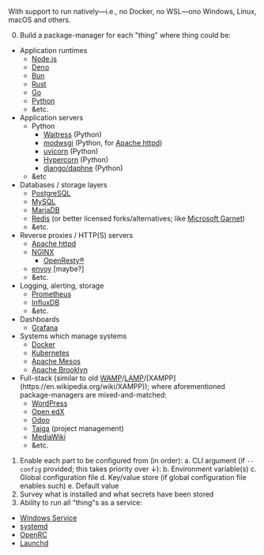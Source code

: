 With support to run natively—i.e., no Docker, no WSL—ono Windows, Linux, macOS and others.

0. Build a package-manager for each "thing" where thing could be:
  - Application runtimes
    - [Node.js](https://nodejs.org)
    - [Deno](https://deno.com)
    - [Bun](https://bun.sh)
    - [Rust](https://rust-lang.org)
    - [Go](https://go.dev)
    - [Python](https://python.org)
    - &etc.
  - Application servers
    - Python
      - [Waitress](https://docs.pylonsproject.org/projects/waitress) (Python)
      - [modwsgi](https://modwsgi.readthedocs.io) (Python, for [Apache httpd](https://httpd.apache.org))
      - [uvicorn](https://www.uvicorn.org) (Python)
      - [Hypercorn](https://pgjones.gitlab.io/hypercorn) (Python)
      - [django/daphne](https://github.com/django/daphne) (Python)
    - &etc
  - Databases / storage layers
    - [PostgreSQL](https://postgresql.org)
    - [MySQL](https://www.mysql.com)
    - [MariaDB](https://mariadb.org)
    - [Redis](https://redis.io) (or better licensed forks/alternatives; like [Microsoft Garnet](https://github.com/microsoft/garnet))
    - &etc.
  - Reverse proxies / HTTP(S) servers
    - [Apache httpd](https://httpd.apache.org)
    - [NGINX](https://nginx.org)
      - [OpenResty®](https://openresty.org)
    - [envoy](https://envoyproxy.io) [maybe?]
    - &etc.
  - Logging, alerting, storage
    - [Prometheus](https://prometheus.io)
    - [InfluxDB](https://github.com/influxdata/influxdb)
    - &etc.
  - Dashboards
    - [Grafana](https://grafana.com/oss/grafana/)
  - Systems which manage systems
    - [Docker](https://www.docker.com)
    - [Kubernetes](https://kubernetes.io)
    - [Apache Mesos](https://mesos.apache.org)
    - [Apache Brooklyn](https://brooklyn.apache.org)
  - Full-stack (similar to old [WAMP](https://en.wikipedia.org/wiki/WampServer)/[LAMP](https://en.wikipedia.org/wiki/LAMP_(software_bundle))/[XAMPP](https://en.wikipedia.org/wiki/XAMPP)); where aforementioned package-managers are mixed-and-matched:
    - [WordPress](https://wordpress.org)
    - [Open edX](https://openedx.org)
    - [Odoo](https://www.odoo.com)
    - [Taiga](https://taiga.io) (project management)
    - [MediaWiki](https://www.mediawiki.org/wiki/MediaWiki)
    - &etc.
1. Enable each part to be configured from (in order):
  a. CLI argument (if `--config` provided; this takes priority over ↓):
  b. Environment variable(s)
  c. Global configuration file
  d. Key/value store (if global configuration file enables such)
  e. Default value
2. Survey what is installed and what secrets have been stored
3. Ability to run all "thing"s as a service:
  - [Windows Service](https://en.wikipedia.org/wiki/Windows_service)
  - [systemd](https://en.wikipedia.org/wiki/Systemd)
  - [OpenRC](https://en.wikipedia.org/wiki/OpenRC)
  - [Launchd](https://en.wikipedia.org/wiki/Launchd)